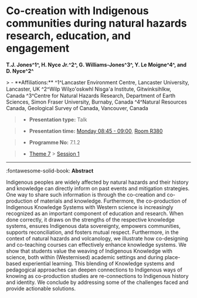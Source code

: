 # Co-creation with Indigenous communities during natural hazards research, education, and engagement

**T.J. Jones^1^, H. Nyce Jr.^2^, G. Williams-Jones^3^, Y. Le Moigne^4^, and D. Nyce^2^**

<!-- more -->> - **Affiliations:** ^1^Lancaster Environment Centre, Lancaster University, Lancaster, UK ^2^Wilp Wilx̱o'oskwhl Nisg̱a'a Institute, Gitwinksihlkw, Canada ^3^Centre for Natural Hazards Research, Department of Earth Sciences, Simon Fraser University, Burnaby, Canada ^4^Natural Resources Canada, Geological Survey of Canada, Vancouver, Canada

> - **Presentation type:** Talk

> - **Presentation time:** [Monday 08:45 - 09:00](../sessions_comparison.md#__tabbed_1_5), [Room R380](../maps_venue.md#__tabbed_1_1)

> - **Programme No:** 7.1.2

> - [Theme 7](../theme7.md) > [Session 1](../sessions/session-7-1.md)

--- 

:fontawesome-solid-book: **Abstract**

Indigenous peoples are widely affected by natural hazards and their history and knowledge can directly inform on past events and mitigation strategies. One way to share such information is through the co-creation and co-production of materials and knowledge. Furthermore, the co-production of Indigenous Knowledge Systems with Western science is increasingly recognized as an important component of education and research. When done correctly, it draws on the strengths of the respective knowledge systems, ensures Indigenous data sovereignty, empowers communities, supports reconciliation, and fosters mutual respect. Furthermore, in the context of natural hazards and volcanology, we illustrate how co-designing and co-teaching courses can effectively enhance knowledge systems. We show that students value the weaving of Indigenous Knowledge with science, both within (Westernised) academic settings and during place-based experiential learning. This blending of Knowledge systems and pedagogical approaches can deepen connections to Indigenous ways of knowing as co-production studies are re-connections to Indigenous history and identity. We conclude by addressing some of the challenges faced and provide actionable solutions.  

